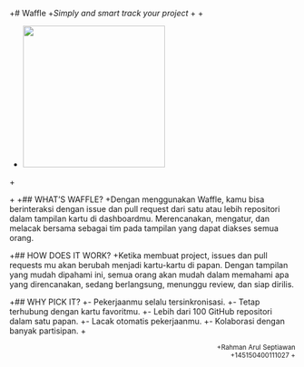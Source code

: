 +# Waffle
 +*Simply and smart track your project*
 +
 +<p align="center">
 +  <img src="https://waffle.io/resources/images/waffle-yellow-on-blue.png" width="250">
 +</p>
 +
 +## WHAT’S WAFFLE?
 +Dengan menggunakan Waffle, kamu bisa berinteraksi dengan issue dan pull request dari satu atau lebih repositori dalam tampilan kartu di dashboardmu. Merencanakan, mengatur, dan melacak bersama sebagai tim pada tampilan yang dapat diakses semua orang.

 +## HOW DOES IT WORK?
 +Ketika membuat project, issues dan pull requests mu akan berubah menjadi kartu-kartu di papan. Dengan tampilan yang mudah dipahami ini, semua orang akan mudah dalam memahami apa yang direncanakan, sedang berlangsung, menunggu review, dan siap dirilis.
 
 +## WHY PICK IT?
 +- Pekerjaanmu selalu tersinkronisasi.
 +- Tetap terhubung dengan kartu favoritmu.
 +- Lebih dari 100 GitHub repositori dalam satu papan.
 +- Lacak otomatis pekerjaanmu.
 +- Kolaborasi dengan banyak partisipan.
 +<p align="right"><sub>
 +Rahman Arul Septiawan<br>
 +145150400111027
 +</sub></p> 
